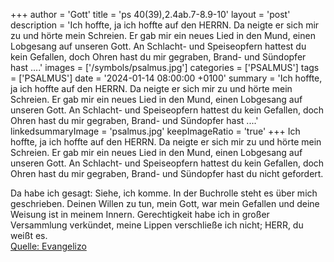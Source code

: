 +++
author = 'Gott'
title = 'ps 40(39),2.4ab.7-8.9-10'
layout = 'post'
description = 'Ich hoffte, ja ich hoffte auf den HERRN. Da neigte er sich mir zu und hörte mein Schreien. Er gab mir ein neues Lied in den Mund, einen Lobgesang auf unseren Gott.  An Schlacht- und Speiseopfern hattest du kein Gefallen, doch Ohren hast du mir gegraben, Brand- und Sündopfer hast ....'
images = ['/symbols/psalmus.jpg']
categories = ['PSALMUS']
tags = ['PSALMUS']
date = '2024-01-14 08:00:00 +0100'
summary = 'Ich hoffte, ja ich hoffte auf den HERRN. Da neigte er sich mir zu und hörte mein Schreien. Er gab mir ein neues Lied in den Mund, einen Lobgesang auf unseren Gott.  An Schlacht- und Speiseopfern hattest du kein Gefallen, doch Ohren hast du mir gegraben, Brand- und Sündopfer hast ....'
linkedsummaryImage = 'psalmus.jpg'
keepImageRatio = 'true'
+++
Ich hoffte, ja ich hoffte auf den HERRN. Da neigte er sich mir zu und hörte mein Schreien.
Er gab mir ein neues Lied in den Mund,
einen Lobgesang auf unseren Gott. 
An Schlacht- und Speiseopfern hattest du kein Gefallen, doch Ohren hast du mir gegraben, Brand- und Sündopfer hast du nicht gefordert.<!--more-->

Da habe ich gesagt: Siehe, ich komme. In der Buchrolle steht es über mich geschrieben. 
Deinen Willen zu tun, mein Gott, war mein Gefallen und deine Weisung ist in meinem Innern.
Gerechtigkeit habe ich in großer Versammlung verkündet, meine Lippen verschließe ich nicht; HERR, du weißt es.<br> [Quelle: Evangelizo](https://evangeliumtagfuertag.org/DE/gospel)